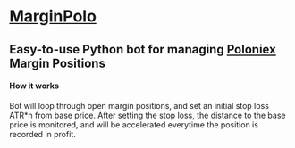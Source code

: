 # [MarginPolo](https://poloniex.com/signup?c=2E28D52D)

## Easy-to-use Python bot for managing [Poloniex](https://poloniex.com/signup?c=2E28D52D) Margin Positions

#### How it works

Bot will loop through open margin positions, and set an initial stop loss ATR*n from base price. After setting the 
stop loss, the distance to the base price is monitored, and will be accelerated everytime the position is 
recorded in profit.